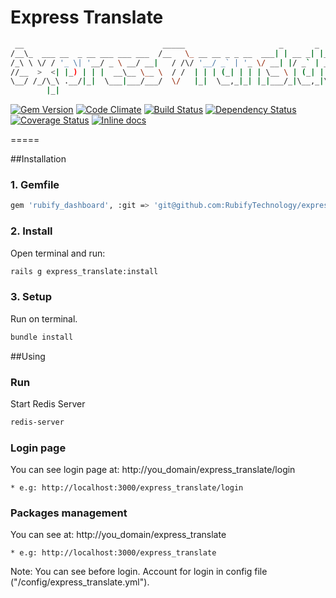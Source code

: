 Express Translate
=====

  ```bash
   __                               _____                     _       _       
  /__\_  ___ __  _ __ ___ ___ ___  /__   \_ __ __ _ _ __  ___| | __ _| |_ ___ 
 /_\ \ \/ / '_ \| '__/ _ \ __/ __|   / /\/ '__/ _` | '_ \/ __| |/ _` | __/ _ \
//__  >  <| |_) | | |  __\__ \__ \  / /  | | | (_| | | | \__ \ | (_| | |_  __/
\__/ /_/\_\ .__/|_|  \___|___/___/  \/   |_|  \__,_|_| |_|___/_|\__,_|\__\___|
          |_|                                                                 
  ``` 

[![Gem Version](https://img.shields.io/gem/v/express_translate.svg)](https://rubygems.org/gems/express_translate)
[![Code Climate](https://codeclimate.com/github/RubifyTechnology/express_translate.png)](https://codeclimate.com/github/RubifyTechnology/express_translate)
[![Build Status](https://travis-ci.org/RubifyTechnology/express_translate.svg?branch=master)](https://travis-ci.org/RubifyTechnology/express_translate)
[![Dependency Status](https://gemnasium.com/RubifyTechnology/express_translate.svg)](https://gemnasium.com/RubifyTechnology/express_translate)
[![Coverage Status](https://coveralls.io/repos/RubifyTechnology/express_translate/badge.png)](https://coveralls.io/r/RubifyTechnology/express_translate)
[![Inline docs](http://inch-ci.org/github/RubifyTechnology/express_translate.png?branch=master)](http://inch-ci.org/github/RubifyTechnology/express_translate)

=====

##Installation
### 1. Gemfile
  ```bash
  gem 'rubify_dashboard', :git => 'git@github.com:RubifyTechnology/express_translate.git'
  ```
  
### 2. Install
  Open terminal and run:
  
  ```bash
  rails g express_translate:install
   ``` 
   
### 3. Setup
  Run on terminal.
  ```bash
  bundle install
  ```
  
##Using
### Run
  Start Redis Server
  ```bash
  redis-server
  ```
### Login page
  You can see login page at:
    http://you_domain/express_translate/login
  
    * e.g: http://localhost:3000/express_translate/login
  
### Packages management
  You can see at: 
    http://you_domain/express_translate
  
    * e.g: http://localhost:3000/express_translate
    
  Note: You can see before login. Account for login in config file ("/config/express_translate.yml").